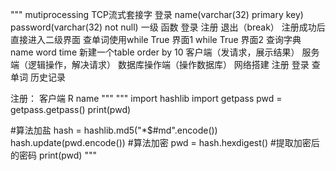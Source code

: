 """
mutiprocessing TCP流式套接字
登录 name(varchar(32) primary key) password(varchar(32) not null)
一级 函数 登录 注册 退出（break）
注册成功后直接进入二级界面
查单词使用while True 界面1 while True 界面2
查询字典 name word time 新建一个table order by 10
客户端（发请求，展示结果）
服务端（逻辑操作，解决请求）
数据库操作端（操作数据库）
网络搭建
注册
登录
查单词
历史记录

注册： 客户端 R name
"""
"""
import hashlib
import getpass
pwd = getpass.getpass()
print(pwd)

#算法加盐
hash = hashlib.md5("*$#md".encode())
hash.update(pwd.encode()) #算法加密
pwd = hash.hexdigest()  #提取加密后的密码
print(pwd)
"""
